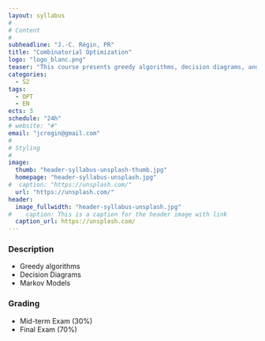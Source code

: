 ```yaml
---
layout: syllabus
#
# Content
#
subheadline: "J.-C. Régin, PR"
title: "Combinatorial Optimization"
logo: "logo_blanc.png"
teaser: "This course presents greedy algorithms, decision diagrams, and markov models"
categories:
  - S2
tags:
  - OPT
  - EN
ects: 3
schedule: "24h"
# website: "#"
email: "jcregin@gmail.com"
#
# Styling
#
image:
  thumb: "header-syllabus-unsplash-thumb.jpg"
  homepage: "header-syllabus-unsplash.jpg"
#  caption: "https://unsplash.com/"
  url: "https://unsplash.com/"
header:
  image_fullwidth: "header-syllabus-unsplash.jpg"
#    caption: This is a caption for the header image with link
  caption_url: https://unsplash.com/  
---
```


### Description ###

 - Greedy algorithms
 - Decision Diagrams
 - Markov Models
 
### Grading ###

 - Mid-term Exam (30%)
 - Final Exam (70%)


